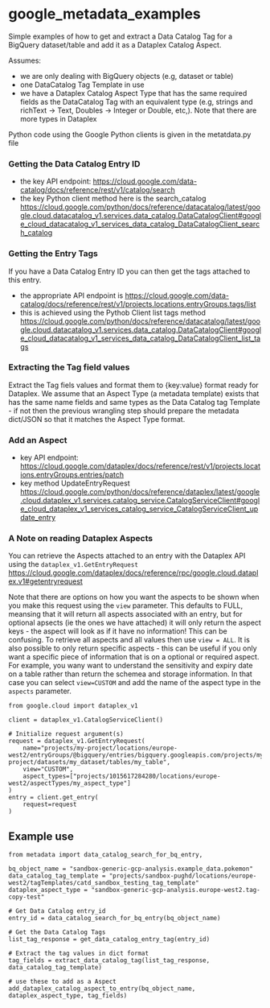 # google_metadata_examples

Simple examples of how to get and extract a Data Catalog Tag for a BigQuery dataset/table and add it as a Dataplex Catalog Aspect.

Assumes:

- we are only dealing with BigQuery objects (e.g, dataset or table)
- one DataCatalog Tag Template in use
- we have a Dataplex Catalog Aspect Type that has the same required fields as the DataCatalog Tag with an equivalent type (e.g, strings and richText → Text,  Doubles → Integer or Double, etc,). Note that there are more types in Dataplex

Python code using the Google Python clients is given in the metatdata.py file

### Getting the Data Catalog Entry ID
- the key API  endpoint: https://cloud.google.com/data-catalog/docs/reference/rest/v1/catalog/search
- the key Python client method here is the search_catalog  https://cloud.google.com/python/docs/reference/datacatalog/latest/google.cloud.datacatalog_v1.services.data_catalog.DataCatalogClient#google_cloud_datacatalog_v1_services_data_catalog_DataCatalogClient_search_catalog

### Getting the Entry Tags
If you have a Data Catalog Entry ID you can then get the tags attached to this entry.

- the appropriate API endpoint is https://cloud.google.com/data-catalog/docs/reference/rest/v1/projects.locations.entryGroups.tags/list
- this is achieved using the Pythob Client list tags method https://cloud.google.com/python/docs/reference/datacatalog/latest/google.cloud.datacatalog_v1.services.data_catalog.DataCatalogClient#google_cloud_datacatalog_v1_services_data_catalog_DataCatalogClient_list_tags

### Extracting the Tag field values
Extract the Tag fiels values and format them to {key:value} format ready for Dataplex. 
We assume that an Aspect Type (a metadata template) exists that has the same name fields and same types as the Data Catalog tag Template - if not then the previous wrangling step should prepare the metadata dict/JSON so that it matches the Aspect Type format.

### Add an Aspect

- key API endpoint:  https://cloud.google.com/dataplex/docs/reference/rest/v1/projects.locations.entryGroups.entries/patch
- key method UpdateEntryRequest https://cloud.google.com/python/docs/reference/dataplex/latest/google.cloud.dataplex_v1.services.catalog_service.CatalogServiceClient#google_cloud_dataplex_v1_services_catalog_service_CatalogServiceClient_update_entry


### A Note on reading Dataplex Aspects
You can retrieve the Aspects attached to an entry with the Dataplex API using the ```dataplex_v1.GetEntryRequest``` https://cloud.google.com/dataplex/docs/reference/rpc/google.cloud.dataplex.v1#getentryrequest 

Note that there are options on how you want the aspects to be shown when you make this request using the ```view``` parameter. This defaults to FULL, meansing that it will return all aspects associated with an entry, but for optional apsects (ie the ones we have attached) it will only return the aspect keys - the aspect will look as if it have no information! This can be confusing. To retrieve all aspects and all values then use ```view = ALL```. It is also possible to only return specific aspects - this can be useful if you only want a specific piece of information that is on a optional or required aspect. For example, you wany want to understand the sensitivity and expiry date on a table rather than return the schemea and storage information. In that case you can select ```view=CUSTOM``` and add the name of the aspect type in the ```aspects``` parameter.

```
from google.cloud import dataplex_v1

client = dataplex_v1.CatalogServiceClient()

# Initialize request argument(s)
request = dataplex_v1.GetEntryRequest(
    name="projects/my-project/locations/europe-west2/entryGroups/@bigquery/entries/bigquery.googleapis.com/projects/my-project/datasets/my_dataset/tables/my_table",
    view="CUSTOM", 
    aspect_types=["projects/1015617284280/locations/europe-west2/aspectTypes/my_aspect_type"]
)
entry = client.get_entry(
    request=request
)

```

## Example use

```
from metadata import data_catalog_search_for_bq_entry, 

bq_object_name = "sandbox-generic-gcp-analysis.example_data.pokemon"
data_catalog_tag_template = "projects/sandbox-pughd/locations/europe-west2/tagTemplates/catd_sandbox_testing_tag_template"
dataplex_aspect_type = "sandbox-generic-gcp-analysis.europe-west2.tag-copy-test"

# Get Data Catalog entry_id
entry_id = data_catalog_search_for_bq_entry(bq_object_name)

# Get the Data Catalog Tags
list_tag_response = get_data_catalog_entry_tag(entry_id)
 
# Extract the tag values in dict format
tag_fields = extract_data_catalog_tag(list_tag_response, data_catalog_tag_template)
 
# use these to add as a Aspect
add_dataplex_catalog_aspect_to_entry(bq_object_name, dataplex_aspect_type, tag_fields)


```
